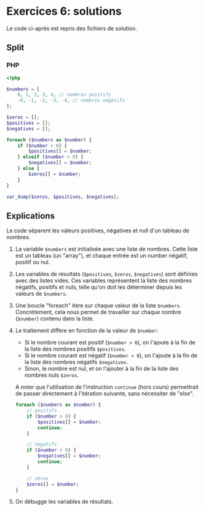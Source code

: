 # Exercices 6: solutions

Le code ci-après est repris des fichiers de solution.

## Split

### PHP

```php
<?php

$numbers = [
    0, 1, 2, 3, 4, // nombres positifs
    -0, -1, -2, -3, -4, // nombres négatifs
];

$zeros = [];
$positives = [];
$negatives = [];

foreach ($numbers as $number) {
    if ($number > 0) {
        $positives[] = $number;
    } elseif ($number < 0) {
        $negatives[] = $number;
    } else {
        $zeros[] = $number;
    }
}

var_dump($zeros, $positives, $negatives);

```

## Explications

Le code séparent les valeurs positives, négatives et null d'un tableau de nombres.

 1. La variable `$numbers` est initialisée avec une liste de nombres. Cette liste est un tableau (un "array"), et chaque entrée est un number négatif, positif ou nul.

 2. Les variables de résultats (`$positives`, `$zeros`, `$negatives`) sont définies avec des listes vides. Ces variables représentent la liste des nombres négatifs, positifs et nuls, telle qu'on doit les déterminer depuis les valeurs de `$numbers`.

 3. Une boucle "foreach" itère sur chaque valeur de la liste `$numbers`. Concrètement, cela nous permet de travailler sur chaque nombre (`$number`) contenu dans la liste.

 4. Le traitement diffère en fonction de la valeur de `$number`:
 
    - Si le nombre courant est positif (`$number > 0`), on l'ajoute à la fin de la liste des nombres positifs `$positives`.
    - Si le nombre courant est négatif (`$number < 0`), on l'ajoute à la fin de la liste des nombres négatifs `$negatives`.
    - Sinon, le nombre est nul, et on l'ajouter à la fin de la liste des nombres nuls `$zeros`.

    A noter que l'utilisation de l'instruction `continue` (hors cours) permettrait de passer directement à l'itération suivante, sans nécessiter de "else".

    ```php
    foreach ($numbers as $number) {
        // positifs
        if ($number > 0) {
            $positives[] = $number;
            continue;
        } 

        // négatifs
        if ($number < 0) {
            $negatives[] = $number;
            continue;
        }

        // zéros
        $zeros[] = $number;
    }
    ```

 5. On débugge les variables de résultats.